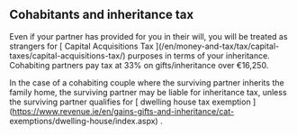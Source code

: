 ##  Cohabitants and inheritance tax

Even if your partner has provided for you in their will, you will be treated
as strangers for [ Capital Acquisitions Tax ](/en/money-and-tax/tax/capital-
taxes/capital-acquisitions-tax/) purposes in terms of your inheritance.
Cohabiting partners pay tax at 33% on gifts/inheritance over €16,250.

In the case of a cohabiting couple where the surviving partner inherits the
family home, the surviving partner may be liable for inheritance tax, unless
the surviving partner qualifies for [ dwelling house tax exemption
](https://www.revenue.ie/en/gains-gifts-and-inheritance/cat-
exemptions/dwelling-house/index.aspx) .
